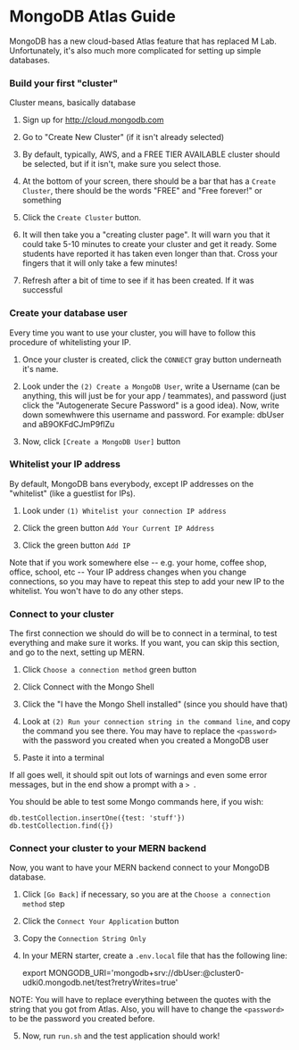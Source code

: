 # MongoDB Atlas Guide

MongoDB has a new cloud-based Atlas feature that has replaced M Lab. Unfortunately, it's also much more complicated for setting up simple databases.

### Build your first "cluster"

Cluster means, basically database

1. Sign up for http://cloud.mongodb.com

2. Go to "Create New Cluster" (if it isn't already selected)

3. By default, typically, AWS, and a FREE TIER AVAILABLE cluster should be selected, but if it isn't, make sure you select those.

4. At the bottom of your screen, there should be a bar that has a `Create Cluster`, there should be the words "FREE" and "Free forever!" or something

5. Click the `Create Cluster` button.

6. It will then take you a "creating cluster page". It will warn you that it could take 5-10 minutes to create your cluster and get it ready. Some students have reported it has taken even longer than that. Cross your fingers that it will only take a few minutes!

7. Refresh after a bit of time to see if it has been created. If it was successful


### Create your database user

Every time you want to use your cluster, you will have to follow this procedure of whitelisting your IP.

1. Once your cluster is created, click the `CONNECT` gray button underneath it's name.

2. Look under the `(2) Create a MongoDB User`, write a Username (can be anything, this will just be for your app / teammates), and password (just click the "Autogenerate Secure Password" is a good idea). Now, write down somewhwere this username and password. For example: dbUser and aB9OKFdCJmP9flZu

3. Now, click `[Create a MongoDB User]` button


### Whitelist your IP address

By default, MongoDB bans everybody, except IP addresses on the "whitelist" (like a guestlist for IPs).

1. Look under `(1) Whitelist your connection IP address`

2. Click the green button `Add Your Current IP Address`

3. Click the green button `Add IP`


Note that if you work somewhere else -- e.g. your home, coffee shop, office, school, etc -- Your IP address changes when you change connections, so you may have to repeat this step to add your new IP to the whitelist. You won't have to do any other steps.

### Connect to your cluster

The first connection we should do will be to connect in a terminal, to test everything and make sure it works. If you want, you can skip this section, and go to the next, setting up MERN.

1. Click `Choose a connection method` green button

2. Click Connect with the Mongo Shell

3. Click the "I have the Mongo Shell installed" (since you should have that)

4. Look at `(2) Run your connection string in the command line`, and copy the command you see there. You may have to replace the `<password>` with the password you created when you created a MongoDB user

5. Paste it into a terminal

If all goes well, it should spit out lots of warnings and even some error messages, but in the end show a prompt with a `> `.

You should be able to test some Mongo commands here, if you wish:

    db.testCollection.insertOne({test: 'stuff'})
    db.testCollection.find({})


### Connect your cluster to your MERN backend

Now, you want to have your MERN backend connect to your MongoDB database.

1. Click `[Go Back]` if necessary, so you are at the `Choose a connection method` step

2. Click the `Connect Your Application` button

3. Copy the `Connection String Only`

4. In your MERN starter, create a `.env.local` file that has the following line:

    export MONGODB_URI='mongodb+srv://dbUser:<password>@cluster0-udki0.mongodb.net/test?retryWrites=true'

NOTE: You will have to replace everything between the quotes with the string that you got from Atlas. Also, you will have to change the `<password>` to be the password you created before.

5. Now, run `run.sh` and the test application should work!


